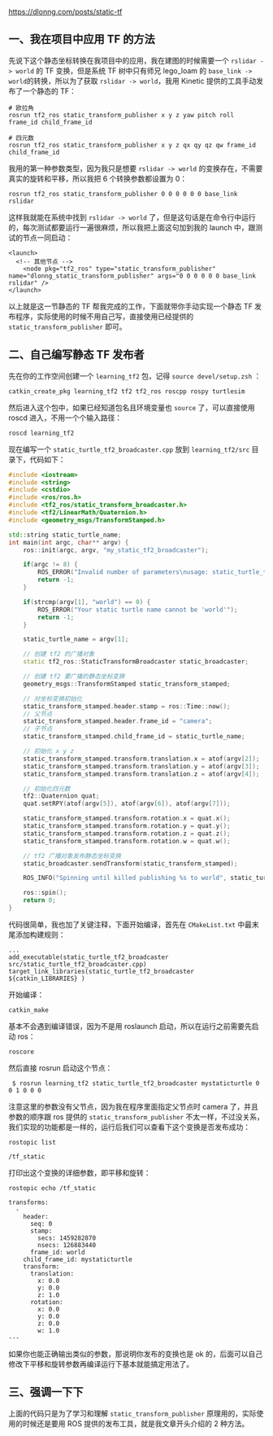 
https://dlonng.com/posts/static-tf

## 一、我在项目中应用 TF 的方法

先说下这个静态坐标转换在我项目中的应用，我在建图的时候需要一个 `rslidar -> world` 的 TF 变换，但是系统 TF 树中只有师兄 lego_loam 的 `base_link -> world`的转换，所以为了获取 `rslidar -> world`，我用 Kinetic 提供的工具手动发布了一个静态的 TF：

```
# 欧拉角
rosrun tf2_ros static_transform_publisher x y z yaw pitch roll frame_id child_frame_id
```

```
# 四元数
rosrun tf2_ros static_transform_publisher x y z qx qy qz qw frame_id child_frame_id
```

我用的第一种参数类型，因为我只是想要 `rslidar -> world` 的变换存在，不需要真实的旋转和平移，所以我把 6 个转换参数都设置为 0：

```
rosrun tf2_ros static_transform_publisher 0 0 0 0 0 0 base_link rslidar
```

这样我就能在系统中找到 `rslidar -> world` 了，但是这句话是在命令行中运行的，每次测试都要运行一遍很麻烦，所以我把上面这句加到我的 launch 中，跟测试的节点一同启动：

```
<launch>
  <!-- 其他节点 -->
    <node pkg="tf2_ros" type="static_transform_publisher" name="dlonng_static_transform_publisher" args="0 0 0 0 0 0 base_link rslidar" />
</launch>
```

以上就是这一节静态的 TF 帮我完成的工作，下面就带你手动实现一个静态 TF 发布程序，实际使用的时候不用自己写，直接使用已经提供的 `static_transform_publisher` 即可。

## 二、自己编写静态 TF 发布者

先在你的工作空间创建一个 `learning_tf2` 包，记得 `source devel/setup.zsh` ：

```
catkin_create_pkg learning_tf2 tf2 tf2_ros roscpp rospy turtlesim
```

然后进入这个包中，如果已经知道包名且环境变量也 `source` 了，可以直接使用 roscd 进入，不用一个个输入路径：

```
roscd learning_tf2
```

现在编写一个 `static_turtle_tf2_broadcaster.cpp` 放到 `learning_tf2/src` 目录下，代码如下：

```c++
#include <iostream>
#include <string>
#include <cstdio>
#include <ros/ros.h>
#include <tf2_ros/static_transform_broadcaster.h>
#include <tf2/LinearMath/Quaternion.h>
#include <geometry_msgs/TransformStamped.h>

std::string static_turtle_name;
int main(int argc, char** argv) {
    ros::init(argc, argv, "my_static_tf2_broadcaster");

    if(argc != 8) {
        ROS_ERROR("Invalid number of parameters\nusage: static_turtle_tf2_broadcaster child_frame_name x y z roll pitch yaw");
        return -1;
    }

    if(strcmp(argv[1], "world") == 0) {
        ROS_ERROR("Your static turtle name cannot be 'world'");
        return -1;
    }

    static_turtle_name = argv[1];

    // 创建 tf2 的广播对象
    static tf2_ros::StaticTransformBroadcaster static_broadcaster;

    // 创建 tf2 要广播的静态坐标变换
    geometry_msgs::TransformStamped static_transform_stamped;

    // 对坐标变换初始化
    static_transform_stamped.header.stamp = ros::Time::now();
    // 父节点
    static_transform_stamped.header.frame_id = "camera";
    // 子节点
    static_transform_stamped.child_frame_id = static_turtle_name;

    // 初始化 x y z
    static_transform_stamped.transform.translation.x = atof(argv[2]);
    static_transform_stamped.transform.translation.y = atof(argv[3]);
    static_transform_stamped.transform.translation.z = atof(argv[4]);

    // 初始化四元数
    tf2::Quaternion quat;
    quat.setRPY(atof(argv[5]), atof(argv[6]), atof(argv[7]));

    static_transform_stamped.transform.rotation.x = quat.x();
    static_transform_stamped.transform.rotation.y = quat.y();
    static_transform_stamped.transform.rotation.z = quat.z();
    static_transform_stamped.transform.rotation.w = quat.w();

    // tf2 广播对象发布静态坐标变换
    static_broadcaster.sendTransform(static_transform_stamped);

    ROS_INFO("Spinning until killed publishing %s to world", static_turtle_name.c_str());

    ros::spin();
    return 0;
}
```

代码很简单，我也加了关键注释，下面开始编译，首先在 `CMakeList.txt` 中最末尾添加构建规则：

```
...
add_executable(static_turtle_tf2_broadcaster src/static_turtle_tf2_broadcaster.cpp)
target_link_libraries(static_turtle_tf2_broadcaster  ${catkin_LIBRARIES} )
```

开始编译：

```
catkin_make
```

基本不会遇到编译错误，因为不是用 roslaunch 启动，所以在运行之前需要先启动 ros：

```
roscore
```

然后直接 rosrun 启动这个节点：

```
 $ rosrun learning_tf2 static_turtle_tf2_broadcaster mystaticturtle 0 0 1 0 0 0
```

注意这里的参数没有父节点，因为我在程序里面指定父节点时 camera 了，并且参数的顺序跟 ros 提供的 `static_transform_publisher` 不太一样，不过没关系，我们实现的功能都是一样的，运行后我们可以查看下这个变换是否发布成功：

```
rostopic list

/tf_static
```

打印出这个变换的详细参数，即平移和旋转：

```
rostopic echo /tf_static

transforms:
  -
    header:
      seq: 0
      stamp:
        secs: 1459282870
        nsecs: 126883440
      frame_id: world
    child_frame_id: mystaticturtle
    transform:
      translation:
        x: 0.0
        y: 0.0
        z: 1.0
      rotation:
        x: 0.0
        y: 0.0
        z: 0.0
        w: 1.0
---
```

如果你也能正确输出类似的参数，那说明你发布的变换也是 ok 的，后面可以自己修改下平移和旋转参数再编译运行下基本就能搞定用法了。

## 三、强调一下下

上面的代码只是为了学习和理解 `static_transform_publisher` 原理用的，实际使用的时候还是要用 ROS 提供的发布工具，就是我文章开头介绍的 2 种方法。